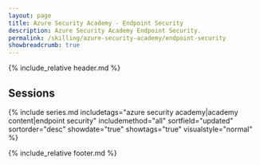 ```yaml
---
layout: page
title: Azure Security Academy - Endpoint Security
description: Azure Security Academy Endpoint Security.
permalink: /skilling/azure-security-academy/endpoint-security
showbreadcrumb: true
---
```


{% include_relative header.md %}

## Sessions

{% include series.md 
    includetags="azure security academy|academy content|endpoint security" includemethod="all" 
    sortfield="updated" sortorder="desc" showdate="true" showtags="true"
    visualstyle="normal"
%}

{% include_relative footer.md %}